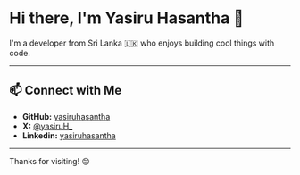 # Hi there, I'm Yasiru Hasantha 👋

I'm a developer from Sri Lanka 🇱🇰 who enjoys building cool things with code.

---

## 📫 Connect with Me

- **GitHub:** [yasiruhasantha](https://github.com/yasiruhasantha)  
- **X:** [@yasiruH_](https://x.com/yasiruH_)  
- **Linkedin:** [yasiruhasantha](https://www.linkedin.com/in/yasiruhasantha)

---

Thanks for visiting! 😊

